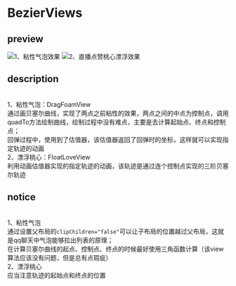 # BezierViews
## preview
![1、粘性气泡效果](https://github.com/tangxianqiang/BezierViews/blob/master/gifs/drag_foam_view.gif)
![2、直播点赞桃心漂浮效果](https://github.com/tangxianqiang/BezierViews/blob/master/gifs/float_love_view.gif)
## description
<br>1、粘性气泡：DragFoamView
<br>通过画贝塞尔曲线，实现了两点之前粘性的效果，两点之间的中点为控制点，调用quadTo方法绘制曲线，绘制过程中没有难点，主要是去计算起始点、终点和控制点；
<br>回弹过程中，使用到了估值器，该估值器返回了回弹时的坐标，这样就可以实现指定轨迹的动画
<br>2、漂浮桃心：FloatLoveView
<br>利用动画估值器实现的指定轨迹的动画，该轨迹是通过连个控制点实现的三阶贝塞尔轨迹
## notice
<br>1、粘性气泡
<br>通过设置父布局的``` clipChildren="false" ```可以让子布局的位置越过父布局，这就是qq聊天中气泡能够拉出列表的原理；
<br>在计算贝塞尔曲线的起点、控制点、终点的时候最好使用三角函数计算（该view算法应该没有问题，但是总有点瑕疵）
<br>2、漂浮桃心
<br>应当注意轨迹的起始点和终点的位置